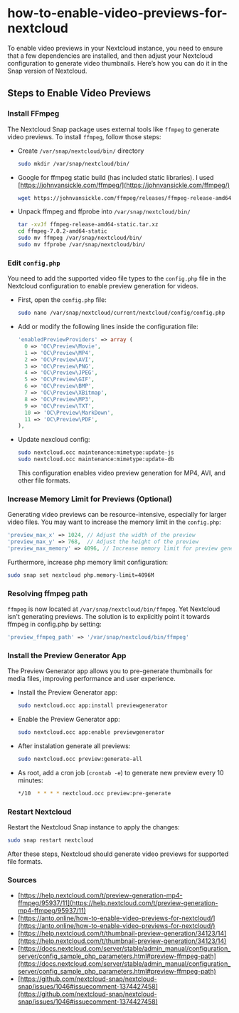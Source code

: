 # how-to-enable-video-previews-for-nextcloud

To enable video previews in your Nextcloud instance, you need to ensure that a few dependencies are installed, and then adjust your Nextcloud configuration to generate video thumbnails. Here’s how you can do it in the Snap version of Nextcloud.

## Steps to Enable Video Previews

### Install FFmpeg

The Nextcloud Snap package uses external tools like `ffmpeg` to generate video previews. To install `ffmpeg`, follow those steps:

- Create `/var/snap/nextcloud/bin/` directory

  ```bash
  sudo mkdir /var/snap/nextcloud/bin/
  ```

- Google for ffmpeg static build (has included static libraries). I used [https://johnvansickle.com/ffmpeg/](https://johnvansickle.com/ffmpeg/)

  ```bash
  wget https://johnvansickle.com/ffmpeg/releases/ffmpeg-release-amd64-static.tar.xz
  ```

- Unpack ffmpeg and ffprobe into `/var/snap/nextcloud/bin/`

  ```bash
  tar -xvJf ffmpeg-release-amd64-static.tar.xz
  cd ffmpeg-7.0.2-amd64-static
  sudo mv ffmpeg /var/snap/nextcloud/bin/
  sudo mv ffprobe /var/snap/nextcloud/bin/
  ```

### Edit `config.php`

You need to add the supported video file types to the `config.php` file in the Nextcloud configuration to enable preview generation for videos.

- First, open the `config.php` file:

  ```bash
  sudo nano /var/snap/nextcloud/current/nextcloud/config/config.php
  ```

- Add or modify the following lines inside the configuration file:

  ```php
  'enabledPreviewProviders' => array (
    0 => 'OC\Preview\Movie',
    1 => 'OC\Preview\MP4',
    2 => 'OC\Preview\AVI',
    3 => 'OC\Preview\PNG',
    4 => 'OC\Preview\JPEG',
    5 => 'OC\Preview\GIF',
    6 => 'OC\Preview\BMP',
    7 => 'OC\Preview\XBitmap',
    8 => 'OC\Preview\MP3',
    9 => 'OC\Preview\TXT',
    10 => 'OC\Preview\MarkDown',
    11 => 'OC\Preview\PDF',
  ),
  ```

- Update nexcloud config:

  ```bash
  sudo nextcloud.occ maintenance:mimetype:update-js
  sudo nextcloud.occ maintenance:mimetype:update-db
  ```

  This configuration enables video preview generation for MP4, AVI, and other file formats.

### Increase Memory Limit for Previews (Optional)

Generating video previews can be resource-intensive, especially for larger video files. You may want to increase the memory limit in the `config.php`:

```php
'preview_max_x' => 1024, // Adjust the width of the preview
'preview_max_y' => 768,  // Adjust the height of the preview
'preview_max_memory' => 4096, // Increase memory limit for preview generation
```

Furthermore, increase php memory limit configuration:

```bash
sudo snap set nextcloud php.memory-limit=4096M
```

### Resolving ffmpeg path

`ffmpeg` is now located at `/var/snap/nextcloud/bin/ffmpeg`. Yet Nextcloud isn't generating previews. The solution is to explicitly point it towards ffmpeg in config.php by setting:


```php
'preview_ffmpeg_path' => '/var/snap/nextcloud/bin/ffmpeg'
```

### Install the Preview Generator App

The Preview Generator app allows you to pre-generate thumbnails for media files, improving performance and user experience.

- Install the Preview Generator app:

  ```bash
  sudo nextcloud.occ app:install previewgenerator
  ```

- Enable the Preview Generator app:

  ```bash
  sudo nextcloud.occ app:enable previewgenerator
  ```

- After instalation generate all previews:

  ```bash
  sudo nextcloud.occ preview:generate-all
  ```

- As root, add a cron job (`crontab -e`) to generate new preview every 10 minutes:

  ```bash
  */10  * * * * nextcloud.occ preview:pre-generate
  ```

### Restart Nextcloud

Restart the Nextcloud Snap instance to apply the changes:

```bash
sudo snap restart nextcloud
```

After these steps, Nextcloud should generate video previews for supported file formats.

### Sources

- [https://help.nextcloud.com/t/preview-generation-mp4-ffmpeg/95937/11](https://help.nextcloud.com/t/preview-generation-mp4-ffmpeg/95937/11)
- [https://anto.online/how-to-enable-video-previews-for-nextcloud/](https://anto.online/how-to-enable-video-previews-for-nextcloud/)
- [https://help.nextcloud.com/t/thumbnail-preview-generation/34123/14](https://help.nextcloud.com/t/thumbnail-preview-generation/34123/14)
- [https://docs.nextcloud.com/server/stable/admin_manual/configuration_server/config_sample_php_parameters.html#preview-ffmpeg-path](https://docs.nextcloud.com/server/stable/admin_manual/configuration_server/config_sample_php_parameters.html#preview-ffmpeg-path)
- [https://github.com/nextcloud-snap/nextcloud-snap/issues/1046#issuecomment-1374427458](https://github.com/nextcloud-snap/nextcloud-snap/issues/1046#issuecomment-1374427458)
